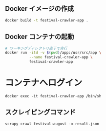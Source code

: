## Docker イメージの作成

```sh
docker build -t festival-crawler-app .
```

## Docker コンテナの起動

```sh
# ワーキングディレクトリ直下で実行
docker run -itd -v $(pwd)/app:/usr/src/app \
           --name festival-crawler-app \
           festival-crawler-app
```

# コンテナへログイン

```
docker exec -it festival-crawler-app /bin/sh
```

## スクレイピングコマンド

```
scrapy crawl festival:august -o result.json
```
